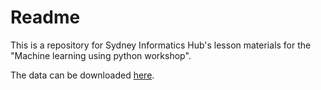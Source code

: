 # Readme

This is a repository for Sydney Informatics Hub's lesson materials for the "Machine learning using python workshop".


The data can be downloaded [here](https://cloudstor.aarnet.edu.au/plus/s/rFE58hyYLZEJ9bT).
